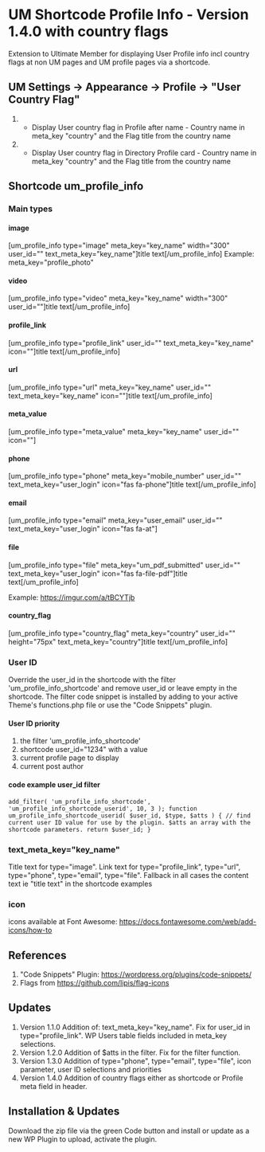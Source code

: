 # UM Shortcode Profile Info - Version 1.4.0 with country flags
Extension to Ultimate Member for displaying User Profile info incl country flags at non UM pages and UM profile pages via a shortcode.

## UM Settings -> Appearance -> Profile -> "User Country Flag"
1. *  Display User country flag in Profile after name - Country name in meta_key "country" and the Flag title from the country name
2. *  Display User country flag in Directory Profile card - Country name in meta_key "country" and the Flag title from the country name

## Shortcode um_profile_info
### Main types
#### image
[um_profile_info type="image" meta_key="key_name" width="300" user_id="" text_meta_key="key_name"]title text[/um_profile_info]  Example: meta_key="profile_photo"
#### video
[um_profile_info type="video" meta_key="key_name" width="300" user_id=""]title text[/um_profile_info]
#### profile_link
[um_profile_info type="profile_link" user_id="" text_meta_key="key_name" icon=""]title text[/um_profile_info]
#### url
[um_profile_info type="url" meta_key="key_name" user_id="" text_meta_key="key_name" icon=""]title text[/um_profile_info]
#### meta_value
[um_profile_info type="meta_value" meta_key="key_name" user_id="" icon=""]
#### phone
[um_profile_info type="phone" meta_key="mobile_number" user_id="" text_meta_key="user_login" icon="fas fa-phone"]title text[/um_profile_info]
#### email
[um_profile_info type="email" meta_key="user_email" user_id="" text_meta_key="user_login" icon="fas fa-at"]
#### file
[um_profile_info type="file" meta_key="um_pdf_submitted" user_id="" text_meta_key="user_login" icon="fas fa-file-pdf"]title text[/um_profile_info]

Example: https://imgur.com/a/tBCYTjb
#### country_flag
[um_profile_info type="country_flag" meta_key="country" user_id="" height="75px"  text_meta_key="country"]title text[/um_profile_info]

### User ID
Override the user_id in the shortcode with the filter 'um_profile_info_shortcode' and remove user_id or leave empty in the shortcode. The filter code snippet is installed by adding to your active Theme's functions.php file or use the "Code Snippets" plugin.
#### User ID priority
1. the filter 'um_profile_info_shortcode'
2. shortcode user_id="1234" with a value
3. current profile page to display
4. current post author
#### code example user_id filter
<code>add_filter( 'um_profile_info_shortcode', 'um_profile_info_shortcode_userid', 10, 3 );
function um_profile_info_shortcode_userid( $user_id, $type, $atts ) {
    // find current user ID value for use by the plugin. $atts an array with the shortcode parameters.
    return $user_id;
}</code>
###  text_meta_key="key_name"
Title text for type="image". Link text for  type="profile_link", type="url", type="phone", type="email", type="file". Fallback in all cases the content text ie "title text" in the shortcode examples
### icon
icons available at Font Awesome: https://docs.fontawesome.com/web/add-icons/how-to

## References
1. "Code Snippets" Plugin: https://wordpress.org/plugins/code-snippets/
2. Flags from https://github.com/lipis/flag-icons

## Updates
1. Version 1.1.0 Addition of: text_meta_key="key_name". Fix for user_id in type="profile_link". WP Users table fields included in meta_key selections.
2. Version 1.2.0 Addition of $atts in the filter. Fix for the filter function.
3. Version 1.3.0 Addition of type="phone", type="email", type="file", icon parameter, user ID selections and priorities
4. Version 1.4.0 Addition of country flags either as shortcode or Profile meta field in header.

## Installation & Updates
Download the zip file via the green Code button and install or update as a new WP Plugin to upload, activate the plugin.
